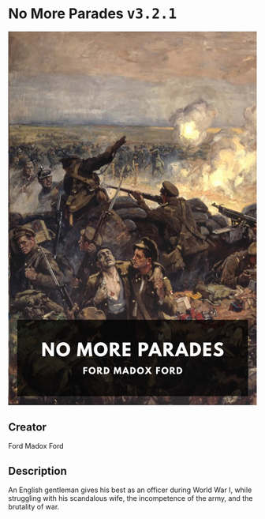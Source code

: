 
# No More Parades <kbd>v3.2.1</kbd>

<center>
  <img src="./cover-1024.jpg"/>
</center>

## Creator
Ford Madox Ford

## Description
An English gentleman gives his best as an officer during World War I, while struggling with his scandalous wife, the incompetence of the army, and the brutality of war.
